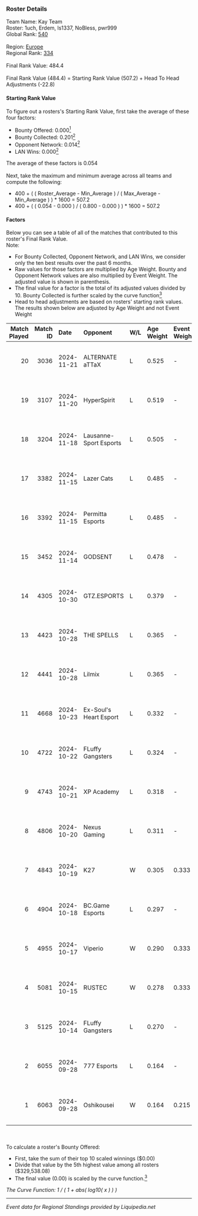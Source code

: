 ### Roster Details<br />
Team Name: Kay Team<br />
Roster: 1uch, Erdem, ls1337, NoBless, pwr999<br />
Global Rank: [540](../standings_global.md)<br />
<br />
Region: [Europe]( ../standings_europe.md)<br />
Regional Rank: [334]( ../standings_europe.md)<br />
<br />
Final Rank Value:  484.4<br />
<br />
Final Rank Value (484.4) = Starting Rank Value (507.2) + Head To Head Adjustments (-22.8)<br />

#### Starting Rank Value<br />
To figure out a rosters's Starting Rank Value, first take the average of these four factors:<br />
- Bounty Offered: 0.000[<sup>1</sup>](#table2)
- Bounty Collected: 0.201[<sup>2</sup>](#table1)
- Opponent Network: 0.014[<sup>2</sup>](#table1)
- LAN Wins: 0.000[<sup>2</sup>](#table1)

The average of these factors is 0.054<br />
<br />
Next, take the maximum and minimum average across all teams and compute the following:<br />
- 400 + ( ( Roster_Average - Min_Average ) / ( Max_Average - Min_Average ) ) * 1600 = 507.2
- 400 + ( ( 0.054 - 0.000 ) / ( 0.800 - 0.000 ) ) * 1600 = 507.2


#### Factors<br />
Below you can see a table of all of the matches that contributed to this roster's Final Rank Value.<br />
Note:<br />

- For Bounty Collected, Opponent Network, and LAN Wins, we consider only the ten best results over the past 6 months.
- Raw values for those factors are multiplied by Age Weight. Bounty and Opponent Network values are also multiplied by Event Weight. The adjusted value is shown in parenthesis.
- The final value for a factor is the total of its adjusted values divided by 10. Bounty Collected is further scaled by the curve function[<sup>3</sup>](#curveFunction)
- Head to head adjustments are based on rosters' starting rank values. The results shown below are adjusted by Age Weight and not Event Weight
<span id="table1"></span><br />


| Match Played | Match ID | Date       | Opponent               | W/L | Age Weight | Event Weight | Bounty Collected | Opponent Network | LAN Wins  | H2H Adj. | Roster                               |
| -: | -: | :- | :- | :- | :- | :- | :- | :- | :- | -: | :- |
|           20 |     3036 | 2024-11-21 | ALTERNATE aTTaX        | L   | 0.525      | -            | -                | -                | -         |    -1.32 | 1uch, Erdem, NoBless, pfq, pwr999    |
|           19 |     3107 | 2024-11-20 | HyperSpirit            | L   | 0.519      | -            | -                | -                | -         |    -4.64 | 1uch, Erdem, NoBless, pfq, pwr999    |
|           18 |     3204 | 2024-11-18 | Lausanne-Sport Esports | L   | 0.505      | -            | -                | -                | -         |    -6.36 | 1uch, Erdem, NoBless, pfq, pwr999    |
|           17 |     3382 | 2024-11-15 | Lazer Cats             | L   | 0.485      | -            | -                | -                | -         |    -3.07 | 1uch, Erdem, NoBless, pfq, pwr999    |
|           16 |     3392 | 2024-11-15 | Permitta Esports       | L   | 0.485      | -            | -                | -                | -         |    -2.42 | 1uch, Erdem, NoBless, pfq, pwr999    |
|           15 |     3452 | 2024-11-14 | GODSENT                | L   | 0.478      | -            | -                | -                | -         |    -4.05 | 1uch, Erdem, NoBless, pfq, pwr999    |
|           14 |     4305 | 2024-10-30 | GTZ.ESPORTS            | L   | 0.379      | -            | -                | -                | -         |    -0.27 | 1uch, Erdem, NoBless, pfq, pwr999    |
|           13 |     4423 | 2024-10-28 | THE SPELLS             | L   | 0.365      | -            | -                | -                | -         |    -5.08 | 1uch, Erdem, NoBless, pfq, pwr999    |
|           12 |     4441 | 2024-10-28 | Lilmix                 | L   | 0.365      | -            | -                | -                | -         |    -3.76 | 1uch, Erdem, NoBless, pfq, pwr999    |
|           11 |     4668 | 2024-10-23 | Ex-Soul's Heart Esport | L   | 0.332      | -            | -                | -                | -         |    -3.66 | 1uch, Erdem, NoBless, pfq, pwr999    |
|           10 |     4722 | 2024-10-22 | FLuffy Gangsters       | L   | 0.324      | -            | -                | -                | -         |    -1.74 | 1uch, Erdem, ls1337, NoBless, pwr999 |
|            9 |     4743 | 2024-10-21 | XP Academy             | L   | 0.318      | -            | -                | -                | -         |    -4.44 | 1uch, Erdem, NoBless, pfq, pwr999    |
|            8 |     4806 | 2024-10-20 | Nexus Gaming           | L   | 0.311      | -            | -                | -                | -         |    -0.32 | 1uch, Erdem, ls1337, NoBless, pwr999 |
|            7 |     4843 | 2024-10-19 | K27                    | W   | 0.305      | 0.333        | 0.008 (0.001)    | 0.769 (0.078)    | 0 (0.000) |     8.68 | 1uch, Erdem, ls1337, NoBless, pwr999 |
|            6 |     4904 | 2024-10-18 | BC.Game Esports        | L   | 0.297      | -            | -                | -                | -         |    -1.36 | 1uch, Erdem, ls1337, NoBless, pwr999 |
|            5 |     4955 | 2024-10-17 | Viperio                | W   | 0.290      | 0.333        | 0.002 (0.000)    | 0.404 (0.039)    | 0 (0.000) |     7.27 | 1uch, Erdem, ls1337, NoBless, pwr999 |
|            4 |     5081 | 2024-10-15 | RUSTEC                 | W   | 0.278      | 0.333        | 0.000 (0.000)    | 0.216 (0.020)    | 0 (0.000) |     4.97 | 1uch, Erdem, ls1337, NoBless, pwr999 |
|            3 |     5125 | 2024-10-14 | FLuffy Gangsters       | L   | 0.270      | -            | -                | -                | -         |    -1.40 | 1uch, Erdem, ls1337, NoBless, pwr999 |
|            2 |     6055 | 2024-09-28 | 777 Esports            | L   | 0.164      | -            | -                | -                | -         |    -1.63 | 1uch, Erdem, NoBless, pfq, pwr999    |
|            1 |     6063 | 2024-09-28 | Oshikousei             | W   | 0.164      | 0.215        | 0.000 (0.000)    | 0.000 (0.000)    | 0 (0.000) |     1.82 | 1uch, Erdem, NoBless, pfq, pwr999    |

<br />
<span id="table2"></span><br />
To calculate a roster's Bounty Offered:<br />

- First, take the sum of their top 10 scaled winnings ($0.00)
- Divide that value by the 5th highest value among all rosters ($329,538.08)
- The final value (0.00) is scaled by the curve function.[<sup>3</sup>](#curveFunction)

<span id="curveFunction"></span>_The Curve Function: 1 / ( 1 + abs( log10( x ) ) )_<br />

---
_Event data for Regional Standings provided by Liquipedia.net_<br />
